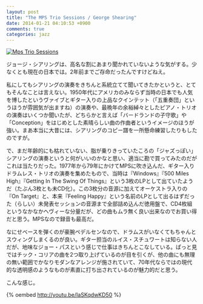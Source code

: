 ```yaml
---
layout: post
title: "The MPS Trio Sessions / George Shearing"
date: 2014-01-21 04:10:53 +0900
comments: true
categories: jazz
---
```

<a href="http://www.amazon.co.jp/exec/obidos/ASIN/B000VAH9Y4/myhumangetsme-22/ref=nosim/" name="amazletlink" target="_blank"><img src="http://ecx.images-amazon.com/images/I/51wWEOToxwL._SL160_.jpg" alt="Mps Trio Sessions" style="border: none;" /></a>

ジョージ・シアリングは、高名な割にあまり聞かれていないような気がする。少なくとも現在の日本では。2年前までご存命だったんですけどねえ。

<!--more-->

私にしてもシアリングの演奏をきちんと系統立てて聞いてきたかというと、とてもそんなことは言えない。1950年代にアメリカのみならず当時の日本でも人気を博したというヴァイブとギター入りの上品なクインテット（「五重奏団」というほうが雰囲気が出ますね）の演奏や、最晩年の余裕綽々としたピアノ・トリオの演奏はいくつか聞いたが、どちらかと言えば「バードランドの子守歌」や「Conception」をはじめとした素晴らしい曲の作曲者というイメージのほうが強い。まあ本当に大昔には、シアリングのコピー譜を一所懸命練習したりもしたのですが。

で、まだ年齢的にも枯れていない、脂が乗りきっていたころの「ジャズっぽい」シアリングの演奏というと何がいいのかなと思い、適当に勘で買ってみたのだがこれは当たりだった。1977年から79年にかけてMPSに吹き込んだ、ギター入りドラムレス・トリオの演奏を集めたもので、当時は『Windows』『500 Miles High』『Getting In The Swing Of Things』という3枚のLPとして出ていたようだ（たぶん3枚とも未CD化）。この3枚分の音源に加えてオーケストラ入りの『On Target』と、本来『Feeling Happy』という名前のLPとして出るはずだった（らしい）未発表セッションの音源まで全部詰め込んだ徳用盤で、CD4枚組というなかなかヘヴィーな分量だが、どの曲もムラ無く良い出来なのでお買い得だと思う。MPSなので録音も最高だ。

なにせベースを弾くのが豪腕ペデルセンなので、ドラムスがいなくてもちゃんとスウィングしまくるのが良い。ギター担当のルイス・スチュワートは知らない人だが、地味なジョー・パスという感じで仕事はきちんとこなしている。ぱっと見ではチック・コリアの曲を2つ取り上げているのが目を引くが、他の曲にも無理の無い範囲でかなりモダンなアレンジが施されていて、70年代ならではの現代的な透明感のようなものが素直に打ち出されているのが魅力的だと思う。

こんな感じ。

{% oembed http://youtu.be/IaSKqdwKD50 %}
